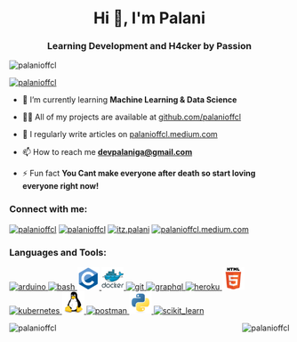 <h1 align="center">Hi 👋, I'm Palani</h1>
<h3 align="center">Learning Development and H4cker by Passion</h3>

<p align="left"> <img src="https://komarev.com/ghpvc/?username=palanioffcl&label=Profile%20views&color=0e75b6&style=flat-square" alt="palanioffcl" />
                  </p>
<p align="left"> <a href="https://twitter.com/palanioffcl" target="blank"><img src="https://img.shields.io/twitter/follow/palanioffcl?logo=twitter&style=for-the-badge" alt="palanioffcl" /></a> </p>

- 🌱 I’m currently learning **Machine Learning & Data Science**

- 👨‍💻 All of my projects are available at [github.com/palanioffcl](github.com/palanioffcl)

- 📝 I regularly write articles on [palanioffcl.medium.com](palanioffcl.medium.com)

- 📫 How to reach me **devpalaniga@gmail.com**

- ⚡ Fun fact **You Cant make everyone after death so start loving everyone right now!**

<h3 align="left">Connect with me:</h3>
<p align="left">
<a href="https://twitter.com/palanioffcl" target="blank"><img align="center" src="https://raw.githubusercontent.com/rahuldkjain/github-profile-readme-generator/master/src/images/icons/Social/twitter.svg" alt="palanioffcl" height="30" width="40" /></a>
<a href="https://linkedin.com/in/palanioffcl" target="blank"><img align="center" src="https://raw.githubusercontent.com/rahuldkjain/github-profile-readme-generator/master/src/images/icons/Social/linked-in-alt.svg" alt="palanioffcl" height="30" width="40" /></a>
<a href="https://instagram.com/itz.palani" target="blank"><img align="center" src="https://raw.githubusercontent.com/rahuldkjain/github-profile-readme-generator/master/src/images/icons/Social/instagram.svg" alt="itz.palani" height="30" width="40" /></a>
<a href="https://medium.com/palanioffcl.medium.com" target="blank"><img align="center" src="https://raw.githubusercontent.com/rahuldkjain/github-profile-readme-generator/master/src/images/icons/Social/medium.svg" alt="palanioffcl.medium.com" height="30" width="40" /></a>

</p>

<h3 align="left">Languages and Tools:</h3>
<p align="left"> <a href="https://www.arduino.cc/" target="_blank"> <img src="https://cdn.worldvectorlogo.com/logos/arduino-1.svg" alt="arduino" width="40" height="40"/> </a> <a href="https://www.gnu.org/software/bash/" target="_blank"> <img src="https://www.vectorlogo.zone/logos/gnu_bash/gnu_bash-icon.svg" alt="bash" width="40" height="40"/> </a> <a href="https://www.cprogramming.com/" target="_blank"> <img src="https://raw.githubusercontent.com/devicons/devicon/master/icons/c/c-original.svg" alt="c" width="40" height="40"/> </a> <a href="https://www.docker.com/" target="_blank"> <img src="https://raw.githubusercontent.com/devicons/devicon/master/icons/docker/docker-original-wordmark.svg" alt="docker" width="40" height="40"/> </a> <a href="https://git-scm.com/" target="_blank"> <img src="https://www.vectorlogo.zone/logos/git-scm/git-scm-icon.svg" alt="git" width="40" height="40"/> </a> <a href="https://graphql.org" target="_blank"> <img src="https://www.vectorlogo.zone/logos/graphql/graphql-icon.svg" alt="graphql" width="40" height="40"/> </a> <a href="https://heroku.com" target="_blank"> <img src="https://www.vectorlogo.zone/logos/heroku/heroku-icon.svg" alt="heroku" width="40" height="40"/> </a> <a href="https://www.w3.org/html/" target="_blank"> <img src="https://raw.githubusercontent.com/devicons/devicon/master/icons/html5/html5-original-wordmark.svg" alt="html5" width="40" height="40"/> </a> <a href="https://kubernetes.io" target="_blank"> <img src="https://www.vectorlogo.zone/logos/kubernetes/kubernetes-icon.svg" alt="kubernetes" width="40" height="40"/> </a> <a href="https://www.linux.org/" target="_blank"> <img src="https://raw.githubusercontent.com/devicons/devicon/master/icons/linux/linux-original.svg" alt="linux" width="40" height="40"/> </a> <a href="https://postman.com" target="_blank"> <img src="https://www.vectorlogo.zone/logos/getpostman/getpostman-icon.svg" alt="postman" width="40" height="40"/> </a> <a href="https://www.python.org" target="_blank"> <img src="https://raw.githubusercontent.com/devicons/devicon/master/icons/python/python-original.svg" alt="python" width="40" height="40"/> </a> <a href="https://scikit-learn.org/" target="_blank"> <img src="https://upload.wikimedia.org/wikipedia/commons/0/05/Scikit_learn_logo_small.svg" alt="scikit_learn" width="40" height="40"/> </a> </p>

<p><img align="left" src="https://github-readme-stats.vercel.app/api?username=palanioffcl&show_icons=true&locale=en" alt="palanioffcl" />
   <img align="right" src="https://github-readme-stats.vercel.app/api/top-langs?username=palanioffcl&show_icons=true&locale=en&layout=compact" alt="palanioffcl" />
</p>

